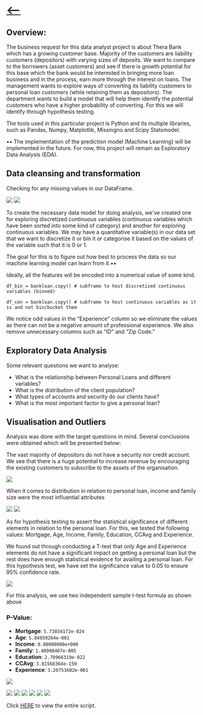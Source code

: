 # [<--](https://rhannula.github.io/Robert_Portfolio/)

## Overview:

The business request for this data analyst project is about Thera Bank which has a growing customer base. Majority of the customers are liability customers (depositors) with varying sizes of deposits. We want to compare to the borrowers (asset customers) and see if there is growth potential for this base which the bank would be interested in bringing more loan business and in the process, earn more through the interest on loans. The management wants to explore ways of converting its liability customers to personal loan customers (while retaining them as depositors). 
The department wants to build a model that will help them identify the potential customers who have a higher probability of converting. For this we will identify through hypothesis testing. 


The tools used in this particular project is Python and its multiple libraries, such as Pandas, Numpy, Matplotlib, Missingno and Scipy Statsmodel.

•• The implementation of the prediction model (Machine Learning) will be implemented in the future. For now, this project will remain as Exploratory Data Analysis (EDA).  



## Data cleansing and transformation

Checking for any missing values in our DataFrame.

![](https://raw.githubusercontent.com/rhannula/Loan_Analysis/main/Pictures/Screenshot%202022-11-09%20at%2002.14.12.png)
![](https://raw.githubusercontent.com/rhannula/Loan_Analysis/main/Pictures/Screenshot%202022-11-09%20at%2002.14.37.png)

To create the necessary data model for doing analysis, we've created one for exploring discretized continuous variables (continuous variables which have been sorted into some kind of category) and another for exploring continuous variables. We may have a quantitative variable(s) in our data set that we want to discretize it or bin it or categorise it based on the values of the variable such that it is 0 or 1.

The goal for this is to figure out how best to process the data so our machine learning model can learn from it.••


Ideally, all the features will be encoded into a numerical value of some kind.

`df_bin = bankloan.copy() # subframe to host discretized continuous variables (binned)`

`df_con = bankloan.copy() # subframe to host continuous variables as it is and not bin/bucket them`


We notice odd values in the “Experience” column so we eliminate the values as there can not be a negative amount of professional experience. 
We also remove unnecessary columns such as “ID” and “Zip Code.”



## Exploratory Data Analysis

Some relevant questions we want to analyse:

- What is the relationship between Personal Loans and different variables?
- What is the distribution of the client population?
- What types of accounts and security do our clients have?
- What is the most important factor to give a personal loan?



## Visualisation and Outliers

Analysis was done with the target questions in mind. Several conclusions were obtained which will be presented below:

The vast majority of depositors do not have a security nor credit account. We see that there is a huge potential to increase revenue by encouraging the existing customers to subscribe to the assets of the organisation. 

![](https://raw.githubusercontent.com/rhannula/Loan_Analysis/main/Pictures/Screenshot%202022-11-09%20at%2014.39.18.png)


When it comes to distribution in relation to personal loan, income and family size were the most influential attributes

![](https://raw.githubusercontent.com/rhannula/Loan_Analysis/main/Pictures/Screenshot%202022-11-09%20at%2014.43.09.png)
![](https://raw.githubusercontent.com/rhannula/Loan_Analysis/main/Pictures/Screenshot%202022-11-09%20at%2014.51.06.png)

As for hypothesis testing to assert the statistical significance of different elements in relation to the personal loan. For this, we tested the following values: Mortgage, Age, Income, Family, Education, CCAvg and Experience. 

We found out through conducting a T-test that only Age and Experience elements do not have a significant impact on getting a personal loan but the rest does have enough statistical evidence for availing a personal loan. For this hypothesis test, we have set the significance value to 0.05 to ensure 95% confidence rate. 


![](https://raw.githubusercontent.com/rhannula/Loan_Analysis/main/Pictures/pooled-t-statistics.png)

For this analysis, we use two independent sample t-test formula as shown above

### P-Value:
- **Mortgage**: `5.73034172e-024`
- **Age**: `5.84959264e-001`
- **Income**: `0.00000000e+000`
- **Family**: `1.40990407e-005`
- **Education**: `2.70966319e-022`
- **CCAvg**: `3.81568364e-159`
- **Experience**: `3.20753602e-001`



![](https://raw.githubusercontent.com/rhannula/Loan_Analysis/main/Pictures/Screenshot%202022-11-09%20at%2016.33.38.png)

![](https://raw.githubusercontent.com/rhannula/Loan_Analysis/main/Pictures/Screenshot%202022-11-09%20at%2016.46.00.png)
![](https://raw.githubusercontent.com/rhannula/Loan_Analysis/main/Pictures/Screenshot%202022-11-09%20at%2016.52.17.png)
![](https://raw.githubusercontent.com/rhannula/Loan_Analysis/main/Pictures/Screenshot%202022-11-09%20at%2016.52.32.png)
![](https://raw.githubusercontent.com/rhannula/Loan_Analysis/main/Pictures/Screenshot%202022-11-09%20at%2016.52.47.png)
![](https://raw.githubusercontent.com/rhannula/Loan_Analysis/main/Pictures/Screenshot%202022-11-09%20at%2016.53.01.png)
![](https://raw.githubusercontent.com/rhannula/Loan_Analysis/main/Pictures/Screenshot%202022-11-09%20at%2016.53.13.png)





Click [HERE](https://github.com/rhannula/Bank_Loan_Analysis/blob/main/Code/Bank%20Loan%20Analysis.ipynb) to view the entire script.
